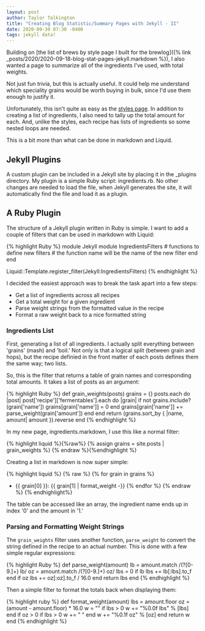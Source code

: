```yaml
---
layout: post
author: Taylor Talkington
title: "Creating Blog Statistic/Summary Pages with Jekyll - II"
date: 2020-09-30 07:30 -0400
tags: jekyll data!
---
```


Building on [the list of brews by style page I built for the brewlog]({% link _posts/2020/2020-09-18-blog-stat-pages-jekyll.markdown %}), I also wanted a page to summarize all of the ingredients I've used, with total weights.

Not just fun trivia, but this is actually useful. It could help me understand which speciality grains would be worth buying in bulk, since I'd use them enough to justify it.

Unfortunately, this isn't quite as easy as the [styles page](/brewlog/styles). In addition to creating a list of ingredients, I also need to tally up the total amount for each. And, unlike the styles, each recipe has lists of ingredients so some nested loops are needed.

This is a bit more than what can be done in markdown and Liquid.

## Jekyll Plugins
A custom plugin can be included in a Jekyll site by placing it in the _plugins directory. My plugin is a simple Ruby script: ingredients.rb. No other changes are needed to load the file, when Jekyll generates the site, it will automatically find the file and load it as a plugin.

## A Ruby Plugin
The structure of a Jekyll plugin written in Ruby is simple. I want to add a couple of filters that can be used in markdown with Liquid:

{% highlight Ruby %}
module Jekyll
  module IngredientsFilters
    # functions to define new filters
    # the function name will be the name of the new filter
  end
end

Liquid::Template.register_filter(Jekyll:IngredientsFilters)
{% endhighlight %}

I decided the easiest approach was to break the task apart into a few steps:
 - Get a list of ingredients across all recipes
 - Get a total weight for a given ingredient
 - Parse weight strings from the formatted value in the recipe
 - Format a raw weight back to a nice formatted string
 
### Ingredients List
First, generating a list of all ingredients. I actually split everything between 'grains' (mash) and 'boil.' Not only is that a logical split (between grain and hops), but the recipe definied in the front matter of each posts defines them the same way; two lists.

So, this is the filter that returns a table of grain names and corresponding total amounts. It takes a list of posts as an argument:

{% highlight Ruby %}
def grain_weights(posts)
  grains = {}
  posts.each do |post|
    post['recipe']['fermentables'].each do |grain|
      if not grains.include?(grain['name'])
        grains[grain['name']] = 0
      end
      grains[grain['name']] += parse_weight(grain['amount'])
    end
  end
  return (grains.sort_by { |name, amount| amount }).reverse
end
{% endhighlight %}

In my new page, ingredients.markdown, I use this like a normal filter: 

{% highlight liquid %}{%raw%}
{% assign grains = site.posts | grain_weights %}
{% endraw %}{%endhighlight %}

Creating a list in markdown is now super simple:

{% highlight liquid %}
{% raw %}
{% for grain in grains %}
 - {{ grain[0] }}: {{ grain[1] | format_weight -}}
{% endfor %}
{% endraw %}
{% endhighlight%}

The table can be accessed like an array, the ingredient name ends up in index '0' and the amount in '1.'

### Parsing and Formatting Weight Strings
The `grain_weights` filter uses another function, `parse_weight` to convert the string defined in the recipe to an actual number. This is done with a few simple regular expressions:

{% highlight Ruby %}
def parse_weight(amount)
  lb = amount.match /(?<lbs>[0-9\.]+) lb/
  oz = amount.match /(?<oz>[0-9\.]+) oz/
  lbs = 0
  if lb
    lbs += lb[:lbs].to_f
  end
  if oz
    lbs += oz[:oz].to_f / 16.0
  end
  return lbs
end
{% endhighlight %}

Then a simple filter to format the totals back when displaying them:

{% highlight ruby %}
def format_weight(amount)
  lbs = amount.floor
  oz = (amount - amount.floor) * 16.0
  w = ""
  if lbs > 0
    w += "%0.0f lbs" % [lbs]
  end
  if oz > 0
    if lbs > 0
      w += " "
    end
    w += "%0.1f oz" % [oz]
  end
  return w
end
{% endhighlight %}
